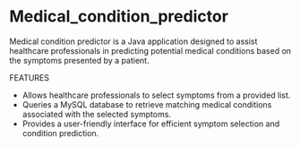 # Medical_condition_predictor 

Medical condition predictor is a Java application designed to assist healthcare professionals in predicting potential medical conditions based on the symptoms presented by a patient.

FEATURES

- Allows healthcare professionals to select symptoms from a provided list.
- Queries a MySQL database to retrieve matching medical conditions associated with the selected symptoms.
- Provides a user-friendly interface for efficient symptom selection and condition prediction.

